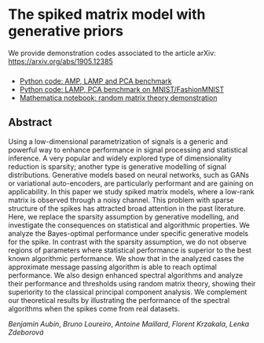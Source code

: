 # The spiked matrix model with generative priors

We provide demonstration codes associated to the article arXiv: <https://arxiv.org/abs/1905.12385>

###
  * [Python code: AMP, LAMP and PCA benchmark](/Demo_AMP_SE_Spectral)
  * [Python code: LAMP, PCA benchmark on MNIST/FashionMNIST](/Demo_MNIST)
  * [Mathematica notebook: random matrix theory demonstration](/Demo_RMT)



## Abstract
Using a low-dimensional parametrization of signals is a generic and powerful way to enhance performance in signal processing and statistical inference. A very popular and widely explored type of dimensionality reduction is sparsity; another
type is generative modelling of signal distributions. Generative models based on neural networks, such as GANs or variational auto-encoders,
are particularly performant and are gaining on applicability. In this paper we study spiked matrix models, where a low-rank matrix is observed through a noisy
channel. This problem with sparse structure of the spikes has attracted
broad attention in the past literature. Here, we replace the sparsity assumption by
generative modelling, and investigate the consequences on statistical and
algorithmic properties. We analyze the Bayes-optimal
performance under specific generative models for the spike. In contrast with
the sparsity assumption, we do not observe regions of parameters where
statistical performance is superior to the best known algorithmic
performance. We show that in the analyzed cases the approximate
message passing algorithm is able to reach optimal performance. We also design
enhanced spectral algorithms and analyze their performance and
thresholds using random matrix theory, showing their superiority to the
classical principal component analysis. We complement our theoretical
results by illustrating the performance of the spectral algorithms when the spikes come from real datasets.

_Benjamin Aubin_, _Bruno Loureiro_, _Antoine Maillard_, _Florent Krzakala_, _Lenka Zdeborová_
